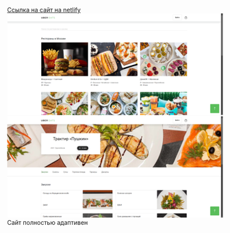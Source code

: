 
[Ссылка на сайт на netlify](https://ueatsolenaa.netlify.app/)
![Главная страница](image.png)
![Рестаран](image-1.png)
Сайт полностью адаптивен
